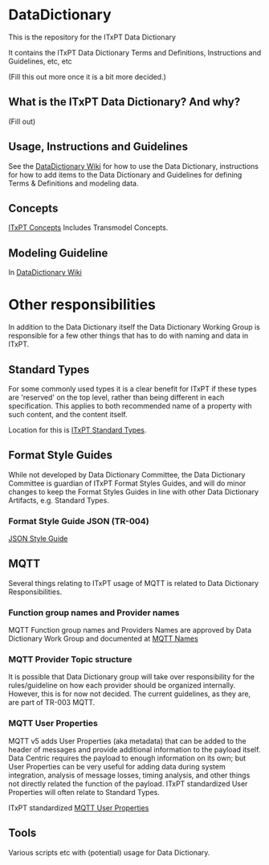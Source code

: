# DataDictionary #

This is the repository for the ITxPT Data Dictionary

It contains the ITxPT Data Dictionary Terms and Definitions, Instructions and Guidelines, etc, etc 

(Fill this out more once it is a bit more decided.)

## What is the ITxPT Data Dictionary? And why? ##

(Fill out)

## Usage, Instructions and Guidelines ##

See the [DataDictionary Wiki](../../wiki) for how to use the Data Dictionary, instructions for how to add items to the Data Dictionary and Guidelines for defining Terms & Definitions and modeling data. 

## Concepts ##

[ITxPT Concepts](./Concepts/Concepts.md) Includes Transmodel Concepts.

## Modeling Guideline ##

In [DataDictionary Wiki](../../wiki)

# Other responsibilities #

In addition to the Data Dictionary itself the Data Dictionary Working Group is responsible for a few other things that has to do with naming and data in ITxPT.

## Standard Types ##

For some commonly used types it is a clear benefit for ITxPT if these types are 'reserved' on the top level, rather than being different in each specification. This applies to both recommended name of a property with such content, and the content itself. 

Location for this is [ITxPT Standard Types](./StandardTypes.md).

## Format Style Guides ##

While not developed by Data Dictionary Committee, the Data Dictionary Committee is guardian of ITxPT Format Styles Guides, and will do minor changes to keep the Format Styles Guides in line with other Data Dictionary Artifacts, e.g. Standard Types. 

### Format Style Guide JSON (TR-004)

[JSON Style Guide](./FormatStyleGuides/TR-004-JSON.md.md)

## MQTT ##

Several things relating to ITxPT usage of MQTT is related to Data Dictionary Responsibilities. 

### Function group names and Provider names ###

MQTT Function group names and Providers Names are approved by Data Dictionary Work Group and documented at [MQTT Names](./MQTT/MQTTNames.md)

### MQTT Provider Topic structure ###

It is possible that Data Dictionary group will take over responsibility for the rules/guideline on how each provider should be organized internally. However, this is for now not decided. The current guidelines, as they are, are part of TR-003 MQTT.

### MQTT User Properties ###

MQTT v5 adds User Properties (aka metadata) that can be added to the header of messages and provide additional information to the payload itself. Data Centric requires the payload to enough information on its own; but User Properties can be very useful for adding data during system integration, analysis of message losses, timing analysis, and other things not directly related the function of the payload. ITxPT standardized User Properties will often relate to Standard Types. 

ITxPT standardized [MQTT User Properties](./MQTT/MQTTUserProperties.md)

## Tools ## 

Various scripts etc with (potential) usage for Data Dictionary. 
